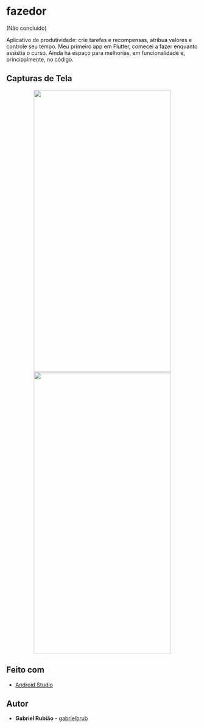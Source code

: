 # fazedor
(Não concluído)

Aplicativo de produtividade: crie tarefas e recompensas, atribua valores e controle seu tempo.
Meu primeiro app em Flutter, comecei a fazer enquanto assistia o curso. Ainda há espaço para
melhorias, em funcionalidade e, principalmente, no código.

## Capturas de Tela

<p float="left" align="middle" hspace="20"">
  <img src="https://i.imgur.com/Bv8y6jB.jpg" height="740" width="360" />
  <img src="https://i.imgur.com/Zj7asIm.jpg" height="740" width="360" /> 
</p>

## Feito com

* [Android Studio](https://developer.android.com/studio)

## Autor

* **Gabriel Rubião** - [gabrielbrub](https://github.com/gabrielbrub)
